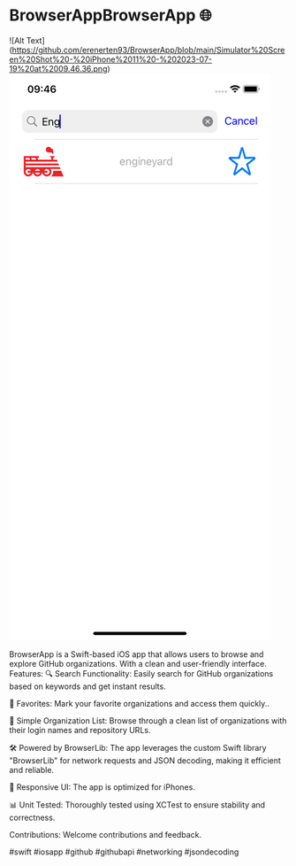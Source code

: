 # BrowserAppBrowserApp 🌐
![Alt Text] (https://github.com/erenerten93/BrowserApp/blob/main/Simulator%20Screen%20Shot%20-%20iPhone%2011%20-%202023-07-19%20at%2009.46.36.png)
![Alt Text](https://github.com/erenerten93/BrowserApp/blob/main/Simulator%20Screen%20Shot%20-%20iPhone%2011%20-%202023-07-19%20at%2009.46.42.png)

BrowserApp is a Swift-based iOS app that allows users to browse and explore GitHub organizations. With a clean and user-friendly interface.
Features:
🔍 Search Functionality: Easily search for GitHub organizations based on keywords and get instant results.

🌟 Favorites: Mark your favorite organizations and access them quickly..

📄 Simple Organization List: Browse through a clean list of organizations with their login names and repository URLs.

🛠️ Powered by BrowserLib: The app leverages the custom Swift library "BrowserLib" for network requests and JSON decoding, making it efficient and reliable.

📱 Responsive UI: The app is optimized for iPhones.

📊 Unit Tested: Thoroughly tested using XCTest to ensure stability and correctness.

Contributions:
Welcome contributions and feedback.

#swift #iosapp #github #githubapi #networking #jsondecoding
